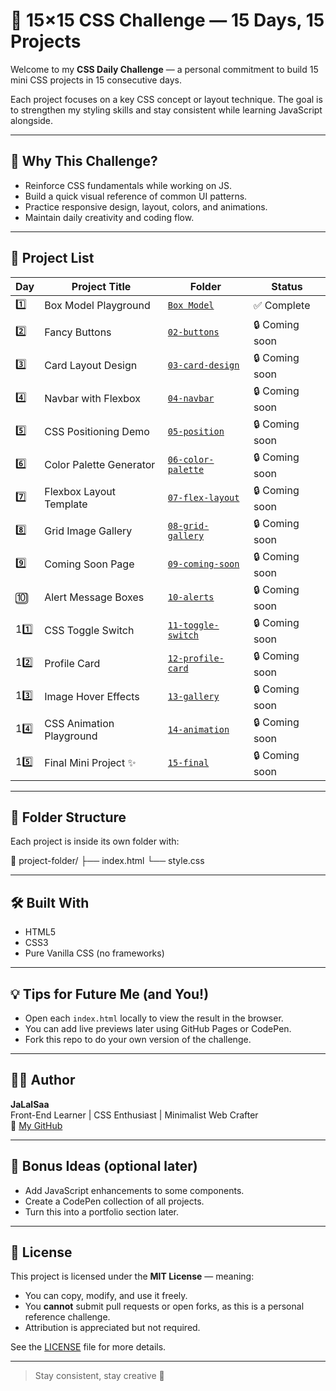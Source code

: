 # 🎯 15×15 CSS Challenge — 15 Days, 15 Projects

Welcome to my **CSS Daily Challenge** — a personal commitment to build 15 mini CSS projects in 15 consecutive days.

Each project focuses on a key CSS concept or layout technique. The goal is to strengthen my styling skills and stay consistent while learning JavaScript alongside.

---

## 🧠 Why This Challenge?

- Reinforce CSS fundamentals while working on JS.
- Build a quick visual reference of common UI patterns.
- Practice responsive design, layout, colors, and animations.
- Maintain daily creativity and coding flow.

---

## 📁 Project List

| Day | Project Title             | Folder                             | Status            |
|-----|---------------------------|------------------------------------|-------------------|
| 1️⃣ | Box Model Playground      | [`Box Model`](01-box-model)     | ✅ Complete        |
| 2️⃣ | Fancy Buttons             | [`02-buttons`](02-buttons)         | 🔒 Coming soon     |
| 3️⃣ | Card Layout Design        | [`03-card-design`](03-card-design) | 🔒 Coming soon     |
| 4️⃣ | Navbar with Flexbox       | [`04-navbar`](04-navbar)           | 🔒 Coming soon     |
| 5️⃣ | CSS Positioning Demo      | [`05-position`](05-position)       | 🔒 Coming soon     |
| 6️⃣ | Color Palette Generator   | [`06-color-palette`](06-color-palette) | 🔒 Coming soon     |
| 7️⃣ | Flexbox Layout Template   | [`07-flex-layout`](07-flex-layout) | 🔒 Coming soon     |
| 8️⃣ | Grid Image Gallery        | [`08-grid-gallery`](08-grid-gallery) | 🔒 Coming soon     |
| 9️⃣ | Coming Soon Page          | [`09-coming-soon`](09-coming-soon) | 🔒 Coming soon     |
| 🔟 | Alert Message Boxes        | [`10-alerts`](10-alerts)           | 🔒 Coming soon     |
| 11️⃣ | CSS Toggle Switch        | [`11-toggle-switch`](11-toggle-switch) | 🔒 Coming soon     |
| 12️⃣ | Profile Card             | [`12-profile-card`](12-profile-card) | 🔒 Coming soon     |
| 13️⃣ | Image Hover Effects      | [`13-gallery`](13-gallery)         | 🔒 Coming soon     |
| 14️⃣ | CSS Animation Playground | [`14-animation`](14-animation)     | 🔒 Coming soon     |
| 15️⃣ | Final Mini Project ✨     | [`15-final`](15-final)             | 🔒 Coming soon     |

---

## 📌 Folder Structure

Each project is inside its own folder with:

📁 project-folder/ ├── index.html └── style.css

---

## 🛠️ Built With

- HTML5
- CSS3
- Pure Vanilla CSS (no frameworks)

---

## 💡 Tips for Future Me (and You!)

- Open each `index.html` locally to view the result in the browser.
- You can add live previews later using GitHub Pages or CodePen.
- Fork this repo to do your own version of the challenge.

---

## 👨‍💻 Author

**JaLalSaa**  
Front-End Learner | CSS Enthusiast | Minimalist Web Crafter  
🔗 [My GitHub](https://github.com/JaLalSaa)

---

## 🧪 Bonus Ideas (optional later)

- Add JavaScript enhancements to some components.
- Create a CodePen collection of all projects.
- Turn this into a portfolio section later.

---

## 📜 License

This project is licensed under the **MIT License** — meaning:

- You can copy, modify, and use it freely.
- You **cannot** submit pull requests or open forks, as this is a personal reference challenge.
- Attribution is appreciated but not required.

See the [LICENSE](LICENSE) file for more details.

---

> Stay consistent, stay creative 🌱
